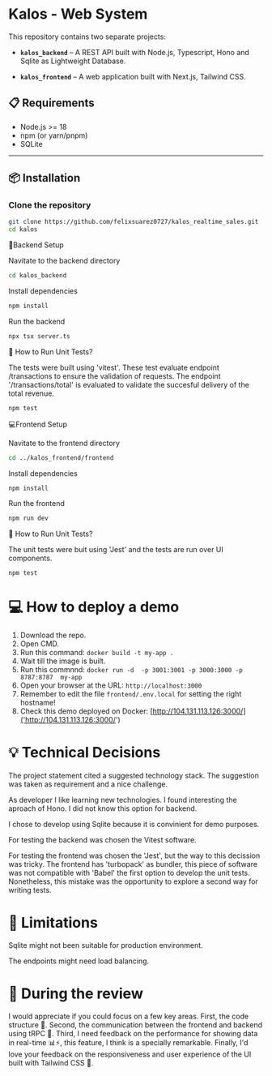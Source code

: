 # Kalos - Web System

This repository contains two separate projects:

- **`kalos_backend`** – A REST API built with Node.js, Typescript, Hono and Sqlite as Lightweight Database.

- **`kalos_frontend`** – A web application built with Next.js, Tailwind CSS.

## 📋 Requirements

- Node.js >= 18
- npm (or yarn/pnpm)
- SQLite

---

## 📦 Installation

### Clone the repository

```bash
git clone https://github.com/felixsuarez0727/kalos_realtime_sales.git
cd kalos
```


🔧Backend Setup


Navitate to the backend directory

```bash
cd kalos_backend
```
Install dependencies

```bash
npm install
```
Run the backend

```bash
npx tsx server.ts 
```

🧪 How to Run Unit Tests?

The tests were built using 'vitest'. These test evaluate endpoint /transactions to ensure the validation of requests.
The endpoint '/transactions/total' is evaluated to validate the succesful delivery of the total revenue.

```bash
npm test
```

💻Frontend Setup


Navitate to the frontend directory

```bash
cd ../kalos_frontend/frontend
```
Install dependencies

```bash
npm install
```
Run the frontend

```bash
npm run dev
```

🧪 How to Run Unit Tests?

The unit tests were buit using 'Jest' and the tests are run over UI components.

```bash
npm test
```

# 💻 How to deploy a demo

1. Download the repo.
2. Open CMD.
3. Run this command: `docker build -t my-app .`
4. Wait till the image is built.
5. Run this commnnd: `docker run -d  -p 3001:3001 -p 3000:3000 -p 8787:8787  my-app`
6. Open your browser at the URL: `http://localhost:3000`
7. Remember to edit the file `frontend/.env.local` for setting the right hostname!
8. Check this demo deployed on Docker: [http://104.131.113.126:3000/]('http://104.131.113.126:3000/')

# 💡 Technical Decisions

The project statement cited a suggested technology stack. The suggestion was taken as requirement and a nice challenge.

As developer I like learning new technologies. I found interesting the aproach of Hono. I did not know this option for backend.

I chose to develop using Sqlite because it is convinient for demo purposes.

For testing the backend was chosen the Vitest software. 

For testing the frontend was chosen the 'Jest', but the way to this decission was tricky. The frontend has 'turbopack' as bundler, this piece of software was not compatible with 'Babel' the first option to develop the unit tests. Nonetheless, this mistake was the opportunity to explore a second way for writing tests.

# 🚧  Limitations
Sqlite might not been suitable for production environment.

The endpoints might need load balancing.

# 🧠 During the review

I would appreciate if you could focus on a few key areas. First, the code structure 🧠. Second, the communication between the frontend and backend using tRPC 🔁. Third, I need feedback on the performance for showing data in real-time 📊⚡, this feature, I think is a specially remarkable. Finally, I'd love your feedback on the responsiveness and user experience of the UI built with Tailwind CSS 🎨.
